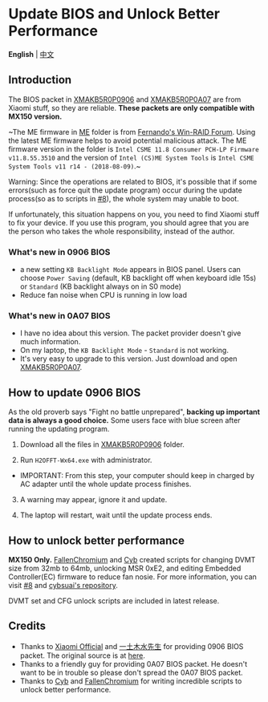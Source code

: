 # Update BIOS and Unlock Better Performance

**English** | [中文](README_CN.md)

## Introduction

The BIOS packet in [XMAKB5R0P0906](XMAKB5R0P0906) and [XMAKB5R0P0A07](XMAKB5R0P0A07.exe) are from Xiaomi stuff, so they are reliable. **These packets are only compatible with MX150 version.**

~The ME firmware in [ME](ME) folder is from [Fernando's Win-RAID Forum](https://www.win-raid.com/t596f39-Intel-Management-Engine-Drivers-Firmware-amp-System-Tools.html). Using the latest ME firmware helps to avoid potential malicious attack. The ME firmware version in the folder is `Intel CSME 11.8 Consumer PCH-LP Firmware v11.8.55.3510` and the version of `Intel (CS)ME System Tools` is `Intel CSME System Tools v11 r14 - (2018-08-09)`.~

Warning: Since the operations are related to BIOS, it's possible that if some errors(such as force quit the update program) occur during the update process(so as to scripts in [#8](https://github.com/stevezhengshiqi/XiaoMi-Pro/issues/8)), the whole system may unable to boot.

If unfortunately, this situation happens on you, you need to find Xiaomi stuff to fix your device. If you use this program, you should agree that you are the person who takes the whole responsibility, instead of the author.


### What's new in 0906 BIOS

- a new setting `KB Backlight Mode` appears in BIOS panel. Users can choose `Power Saving` (default, KB backlight off when keyboard idle 15s) or `Standard` (KB backlight always on in S0 mode)
- Reduce fan noise when CPU is running in low load


### What's new in 0A07 BIOS

- I have no idea about this version. The packet provider doesn't give much information.
- On my laptop, the `KB Backlight Mode` - `Standard` is not working.
- It's very easy to upgrade to this version. Just download and open [XMAKB5R0P0A07](XMAKB5R0P0A07.exe).


## How to update 0906 BIOS

 As the old proverb says "Fight no battle unprepared", **backing up important data is always a good choice.** Some users face with blue screen after running the updating program.

1. Download all the files in [XMAKB5R0P0906](XMAKB5R0P0906) folder.

2. Run `H2OFFT-Wx64.exe` with administrator.
  - IMPORTANT: From this step, your computer should keep in charged by AC adapter until the whole update process finishes.

3. A warning may appear, ignore it and update.

4. The laptop will restart, wait until the update process ends.


## How to unlock better performance

**MX150 Only.**
[FallenChromium](https://github.com/FallenChromium) and [Cyb](http://4pda.ru/forum/index.php?showuser=914121) created scripts for changing DVMT size from 32mb to 64mb, unlocking MSR 0xE2, and editing Embedded Controller(EC) firmware to reduce fan nosie. For more information, you can visit [#8](https://github.com/stevezhengshiqi/XiaoMi-Pro/issues/8) and [cybsuai's repository](https://github.com/cybsuai/Mi-Notebook-Pro-tweaks).

DVMT set and CFG unlock scripts are included in latest release.


## Credits

- Thanks to [Xiaomi Official](https://www.mi.com/service/bijiben/) and [一土木水先生](http://bbs.xiaomi.cn/u-detail-1242799508) for providing 0906 BIOS packet. The original source is at [here](http://bbs.xiaomi.cn/t-36660609-1).
- Thanks to a friendly guy for providing 0A07 BIOS packet. He doesn't want to be in trouble so please don't spread the 0A07 BIOS packet.
- Thanks to [Cyb](http://4pda.ru/forum/index.php?showuser=914121) and [FallenChromium](https://github.com/FallenChromium) for writing incredible scripts to unlock better performance.
